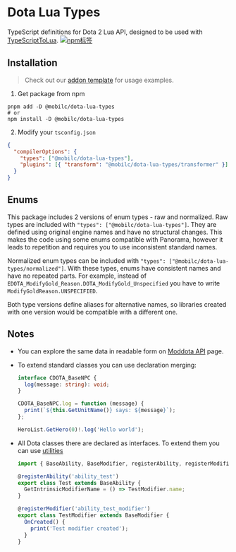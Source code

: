 # Dota Lua Types

TypeScript definitions for Dota 2 Lua API, designed to be used with
[TypeScriptToLua](https://github.com/TypeScriptToLua/TypeScriptToLua).
[![npm标签](https://img.shields.io/npm/v/@mobilc/dota-lua-types)](https://www.npmjs.com/package/@mobilc/dota-lua-types)

## Installation

> Check out our [addon template](https://gitee.com/kill-seven-at-once/ts-dota-rpg) for usage
> examples.

1. Get package from npm

```shell
pnpm add -D @mobilc/dota-lua-types
# or
npm install -D @mobilc/dota-lua-types
```

2. Modify your `tsconfig.json`

```json
{
  "compilerOptions": {
    "types": ["@mobilc/dota-lua-types"],
    "plugins": [{ "transform": "@mobilc/dota-lua-types/transformer" }]
  }
}
```

## Enums

This package includes 2 versions of enum types - raw and normalized. Raw types are included with
`"types": ["@mobilc/dota-lua-types"]`. They are defined using original engine names and have no structural
changes. This makes the code using some enums compatible with Panorama, however it leads to
repetition and requires you to use inconsistent standard names.

Normalized enum types can be included with `"types": ["@mobilc/dota-lua-types/normalized"]`. With these
types, enums have consistent names and have no repeated parts. For example, instead of
`EDOTA_ModifyGold_Reason.DOTA_ModifyGold_Unspecified` you have to write
`ModifyGoldReason.UNSPECIFIED`.

Both type versions define aliases for alternative names, so libraries created with one version would
be compatible with a different one.

## Notes

- You can explore the same data in readable form on
  [Moddota API](https://moddota.com/api/) page.

- To extend standard classes you can use declaration merging:

  ```ts
  interface CDOTA_BaseNPC {
    log(message: string): void;
  }

  CDOTA_BaseNPC.log = function (message) {
    print(`${this.GetUnitName()} says: ${message}`);
  };

  HeroList.GetHero(0)!.log('Hello world');
  ```

- All Dota classes there are declared as interfaces. To extend them you can use
  [utilities](https://gist.github.com/ark120202/f9ccd1076887664e8e8cb7e7d78fd7d1)

  ```ts
  import { BaseAbility, BaseModifier, registerAbility, registerModifier } from './utils';

  @registerAbility('ability_test')
  export class Test extends BaseAbility {
    GetIntrinsicModifierName = () => TestModifier.name;
  }

  @registerModifier('ability_test_modifier')
  export class TestModifier extends BaseModifier {
    OnCreated() {
      print('Test modifier created');
    }
  }
  ```
